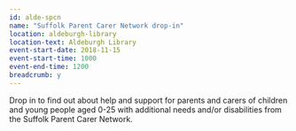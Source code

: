 ```yaml
---
id: alde-spcn
name: "Suffolk Parent Carer Network drop-in"
location: aldeburgh-library
location-text: Aldeburgh Library
event-start-date: 2018-11-15
event-start-time: 1000
event-end-time: 1200
breadcrumb: y
---
```


Drop in to find out about help and support for parents and carers of children and young people aged 0-25 with additional needs and/or disabilities from the Suffolk Parent Carer Network.
